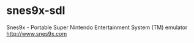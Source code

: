 # snes9x-sdl
Snes9x - Portable Super Nintendo Entertainment System (TM) emulator http://www.snes9x.com
